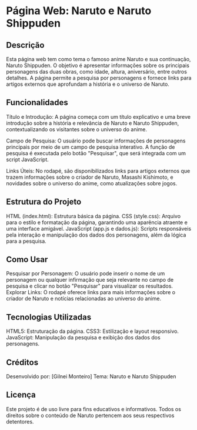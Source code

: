 # Página Web: Naruto e Naruto Shippuden


## Descrição
Esta página web tem como tema o famoso anime Naruto e sua continuação, Naruto Shippuden. O objetivo é apresentar informações sobre os principais personagens das duas obras, como idade, altura, aniversário, entre outros detalhes. A página permite a pesquisa por personagens e fornece links para artigos externos que aprofundam a história e o universo de Naruto.

## Funcionalidades
Título e Introdução: A página começa com um título explicativo e uma breve introdução sobre a história e relevância de Naruto e Naruto Shippuden, contextualizando os visitantes sobre o universo do anime.

Campo de Pesquisa: O usuário pode buscar informações de personagens principais por meio de um campo de pesquisa interativo. A função de pesquisa é executada pelo botão "Pesquisar", que será integrada com um script JavaScript.

Links Úteis: No rodapé, são disponibilizados links para artigos externos que trazem informações sobre o criador de Naruto, Masashi Kishimoto, e novidades sobre o universo do anime, como atualizações sobre jogos.

## Estrutura do Projeto
HTML (index.html): Estrutura básica da página.
CSS (style.css): Arquivo para o estilo e formatação da página, garantindo uma aparência atraente e uma interface amigável.
JavaScript (app.js e dados.js): Scripts responsáveis pela interação e manipulação dos dados dos personagens, além da lógica para a pesquisa.

## Como Usar
Pesquisar por Personagem: O usuário pode inserir o nome de um personagem ou qualquer infirmação que seja relevante no campo de pesquisa e clicar no botão "Pesquisar" para visualizar os resultados.
Explorar Links: O rodapé oferece links para mais informações sobre o criador de Naruto e notícias relacionadas ao universo do anime.

## Tecnologias Utilizadas
HTML5: Estruturação da página.
CSS3: Estilização e layout responsivo.
JavaScript: Manipulação da pesquisa e exibição dos dados dos personagens.

## Créditos
Desenvolvido por: [Gilnei Monteiro]
Tema: Naruto e Naruto Shippuden

## Licença
Este projeto é de uso livre para fins educativos e informativos. Todos os direitos sobre o conteúdo de Naruto pertencem aos seus respectivos detentores.
